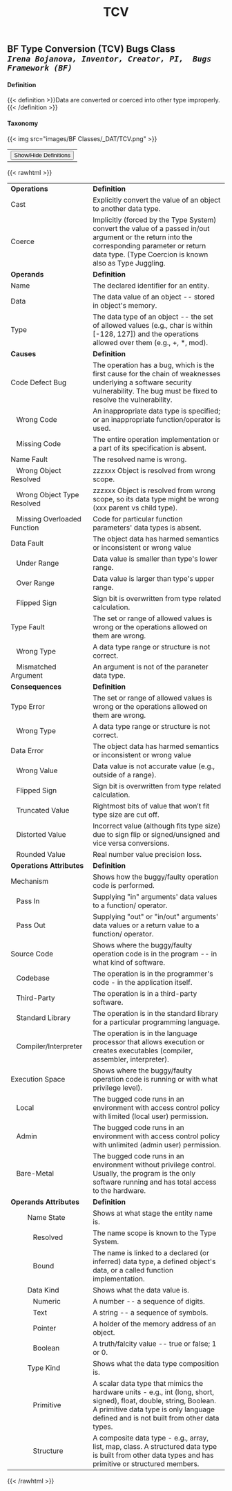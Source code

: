﻿---
weight: 3
title: "TCV"
---
## BF Type Conversion (TCV) Bugs Class <br/>_`Irena Bojanova, Inventor, Creator, PI,  Bugs Framework (BF)`_

#### Definition
{{< definition >}}Data are converted or coerced into other type improperly.{{< /definition >}}

####  Taxonomy


{{< img src="images/BF Classes/_DAT/TCV.png" >}}

<table>
<tr>
<td>
<button class="btn btn-primary " type="button" data-bs-toggle="collapse" data-bs-target="#collapseTable" aria-expanded="false" aria-controls="collapseTable">Show/Hide Definitions</button>
</td>
</tr>
</table>
	
{{< rawhtml >}}
<div class="collapse" id="collapseTable">
<table>
<tr>
			<td><strong>Operations</strong></td>
	<td><strong>Definition</strong></td>
	</tr>
	<tr>
			<td>Cast </td>
	<td>Explicitly convert the value of an object to another data type.</td>
	</tr>
	<tr>
			<td>Coerce </td>
	<td>Implicitly (forced by the Type System) convert the value of a passed in/out argument or the return into the corresponding parameter or return data type. (Type Coercion is known also as Type Juggling.</td>
	</tr>
	<tr>
			<td><strong>Operands</strong></td>
	<td><strong>Definition</strong></td>
	</tr>
	<tr>
			<td>Name </td>
	<td>The declared identifier for an entity.</td>
	</tr>
	<tr>
			<td>Data </td>
	<td>The data value of an object -- stored in object's memory.</td>
	</tr>
	<tr>
			<td>Type </td>
	<td>The data type of an object -- the set of allowed values (e.g., char is within [-128, 127]) and the operations allowed over them (e.g., +, *, mod).</td>
	</tr>
	<tr>
			<td><strong>Causes</strong></td>
	<td><strong>Definition</strong></td>
	</tr>
	<tr>
			<td>Code Defect Bug</td>
	<td>The operation has a bug, which is the first cause for the chain of weaknesses underlying a software security vulnerability. The bug must be fixed to resolve the vulnerability.</td>
	</tr>
	<tr>
			<td>   Wrong Code </td>
	<td>An inappropriate data type is specified; or an inappropriate function/operator is used.</td>
	</tr>
	<tr>
			<td>   Missing Code </td>
	<td>The entire operation implementation or a part of its specification is absent.</td>
	</tr>
	<tr>
			<td>Name Fault</td>
	<td>The resolved name is wrong.</td>
	</tr>
	<tr>
			<td>   Wrong Object Resolved </td>
	<td>zzzxxx Object is resolved from wrong scope.</td>
	</tr>
	<tr>
			<td>   Wrong Object Type Resolved </td>
	<td>zzzxxx Object is resolved from wrong scope, so its data type might be wrong (xxx parent vs child type).</td>
	</tr>
	<tr>
			<td>   Missing Overloaded Function </td>
	<td>Code for particular function parameters' data types is absent.</td>
	</tr>
	<tr>
			<td>Data Fault</td>
	<td>The object data has harmed semantics or inconsistent or wrong value</td>
	</tr>
	<tr>
			<td>   Under Range </td>
	<td>Data value is smaller than type's lower range.</td>
	</tr>
	<tr>
			<td>   Over Range </td>
	<td>Data value is larger than type's upper range.</td>
	</tr>
	<tr>
			<td>   Flipped Sign </td>
	<td>Sign bit is overwritten from type related calculation.</td>
	</tr>
	<tr>
			<td>Type Fault</td>
	<td>The set or range of allowed values is wrong or the operations allowed on them are wrong.</td>
	</tr>
	<tr>
			<td>   Wrong Type </td>
	<td>A data type range or structure is not correct.</td>
	</tr>
	<tr>
			<td>   Mismatched Argument </td>
	<td>An argument is not of the paraneter data type.</td>
	</tr>
	<tr>
			<td><strong>Consequences</strong></td>
	<td><strong>Definition</strong></td>
	</tr>
	<tr>
			<td>Type Error</td>
	<td>The set or range of allowed values is wrong or the operations allowed on them are wrong.</td>
	</tr>
	<tr>
			<td>   Wrong Type </td>
	<td>A data type range or structure is not correct.</td>
	</tr>
	<tr>
			<td>Data Error</td>
	<td>The object data has harmed semantics or inconsistent or wrong value</td>
	</tr>
	<tr>
			<td>   Wrong Value </td>
	<td>Data value is not accurate value (e.g., outside of a range).</td>
	</tr>
	<tr>
			<td>   Flipped Sign </td>
	<td>Sign bit is overwritten from type related calculation.</td>
	</tr>
	<tr>
			<td>   Truncated Value </td>
	<td>Rightmost bits of value that won’t fit type size are cut off.</td>
	</tr>
	<tr>
			<td>   Distorted Value </td>
	<td>Incorrect value (although fits type size) due to sign flip or signed/unsigned and vice versa conversions.</td>
	</tr>
	<tr>
			<td>   Rounded Value </td>
	<td>Real number value precision loss.</td>
	</tr>
	<tr>
			<td><strong>Operations Attributes</strong></td>
	<td><strong>Definition</strong></td>
	</tr>
	<tr>
			<td>Mechanism </td>
	<td>Shows how the buggy/faulty operation code is performed.</td>
	</tr>
	<tr>
			<td>   Pass In </td>
	<td>Supplying "in" arguments' data values to a function/ operator.</td>
	</tr>
	<tr>
			<td>   Pass Out </td>
	<td>Supplying "out" or "in/out" arguments' data values or a return value to a function/ operator.</td>
	</tr>
	<tr>
			<td>Source Code </td>
	<td>Shows where the buggy/faulty operation code is in the program -- in what kind of software.</td>
	</tr>
	<tr>
			<td>   Codebase </td>
	<td>The operation is in the programmer's code - in the application itself.</td>
	</tr>
	<tr>
			<td>   Third-Party </td>
	<td>The operation is in a third-party software.</td>
	</tr>
	<tr>
			<td>   Standard Library </td>
	<td>The operation is in the standard library for a particular programming language.</td>
	</tr>
	<tr>
			<td>   Compiler/Interpreter </td>
	<td>The operation is in the language processor that allows execution or creates executables (compiler, assembler, interpreter).</td>
	</tr>
	<tr>
			<td>Execution Space </td>
	<td>Shows where the buggy/faulty operation code is running or with what privilege level).</td>
	</tr>
	<tr>
			<td>   Local </td>
	<td>The bugged code runs in an environment with access control policy with limited (local user) permission.</td>
	</tr>
	<tr>
			<td>   Admin </td>
	<td>The bugged code runs in an environment with access control policy with unlimited (admin user) permission.</td>
	</tr>
	<tr>
			<td>   Bare-Metal </td>
	<td>The bugged code runs in an environment without privilege control. Usually, the program is the only software running and has total access to the hardware.</td>
	</tr>
	<tr>
			<td><strong>Operands Attributes</strong></td>
	<td><strong>Definition</strong></td>
	</tr>
	<tr>
			<td>         Name State </td>
	<td>Shows at what stage the entity name is.</td>
	</tr>
	<tr>
			<td>            Resolved </td>
	<td>The name scope is known to the Type System.</td>
	</tr>
	<tr>
			<td>            Bound </td>
	<td>The name is linked to a declared (or inferred) data type, a defined object's data, or a called function implementation.</td>
	</tr>
	<tr>
			<td>         Data Kind </td>
	<td>Shows what the data value is.</td>
	</tr>
	<tr>
			<td>            Numeric </td>
	<td>A number -- a sequence of digits.</td>
	</tr>
	<tr>
			<td>            Text </td>
	<td>A string -- a sequence of symbols.</td>
	</tr>
	<tr>
			<td>            Pointer </td>
	<td>A holder of the memory address of an object.</td>
	</tr>
	<tr>
			<td>            Boolean </td>
	<td>A truth/falcity value -- true or false; 1 or 0.</td>
	</tr>
	<tr>
			<td>         Type Kind </td>
	<td>Shows what the data type composition is.</td>
	</tr>
	<tr>
			<td>            Primitive </td>
	<td>A scalar data type that mimics the hardware units - e.g., int (long, short, signed), float, double, string, Boolean. A primitive data type is only language defined and is not built from other data types.</td>
	</tr>
	<tr>
			<td>            Structure </td>
	<td>A composite data type - e.g., array, list, map, class. A structured data type is built from other data types and has primitive or structured members.</td>
	</tr>
	
</table>
</div>
{{< /rawhtml >}}

